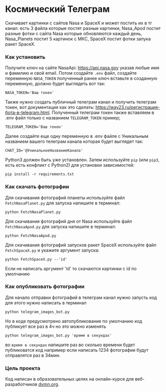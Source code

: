 # Космический Телеграм

Скачивает картинки с сайтов Nasa и SpaceX и может постить их в тг канал. есть 3 файла которые постят разные картинки, Nasa_Apod постит разные фотки с сайта Nasa которые обновляются каждый день, Nasa_Planets постит 5 картинок с МКС, SpaceX постит фотки запука ракет SpaceX.

### Как установить

Получите ключ на сайте NasaApi: https://api.nasa.gov указав любые имя и фамилию и свой email. Потом создайте `.env` файл, создайте переменную `NASA_TOKEN` полученный ранее ключ вставьте в созданную переменную, должно будет выглядеть вот так:

```
NASA_TOKEN='Ваш токен'
```

Также нужно создать публичный телеграм канал и получить телеграм токен, вот документация как это сделать: https://way23.ru/регистрация-бота-в-telegram.html.  Полученный телеграм токен также вставляем в .env файл только с названием `TELEGRAM_TOKEN` пример;

```
TELEGRAM_TOKEN='Ваш токен'
```

 Далее создайте еще одну переменную в .env файле с Уникальным названием вашего телеграм канала которая будет выглядет так:

```
CHAT_ID='@УникальноеНазваниеКанала'
```

Python3 должен быть уже установлен. 
Затем используйте `pip` (или `pip3`, есть есть конфликт с Python2) для установки зависимостей:
```
pip install -r requirements.txt
```
### Как скачать фотографии

Для скачивания фотографий планеты используйте файл `FetchNasaPlanet.py` для запуска напишите в терминал:

```
python FetchNasaPlanet.py
```
Для скачивания фотографий дня от Nasa используйте файл `FetchNasaApod.py` для запуска напишите в терминал:

```
python FetchNasaApod.py
```

Для скачивания фотографий запусков ракет SpaceX используйте файл `FetchSpaceX.py` и укажите аргумент запуска:

```
python FetchSpaceX.py --'id'
```

Если не написать аргумент 'id' то скачаются картинки с id по умолчанию

### Как опубликовать фотографии

Для начало отправки фотографий в телеграм канал нужно запусть код для этого нужно написать в терминал

```
python telegram_images_bot.py
```

Но в коде предусмотрено автопубликование по умолчанию код публикует все раз в 4ч но это можно изменять

```
python telegram_images_bot.py 'время в секундах'
```

во `время в секундах` напишите раз во сколько времени будет публиковатся код например если написать 1234 фотографии будут отправлятся раз в 34мин.

### Цель проекта

Код написан в образовательных целях на онлайн-курсе для веб-разработчиков [dvmn.org](https://dvmn.org/).
